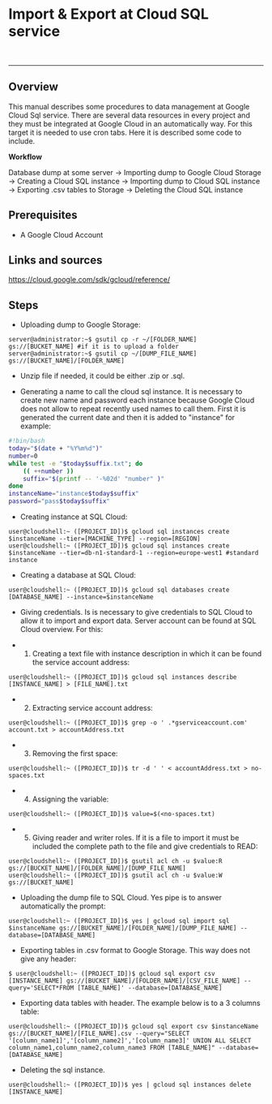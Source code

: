 # Import & Export at Cloud SQL service



<br>
<hr>


## Overview
This manual describes some procedures to data management at Google Cloud Sql service. There are several data resources in every project and they must be integrated at Google Cloud in an automatically way. For this target it is needed to use cron tabs. Here it is described some code to include.

__Workflow__

Database dump at some server -> Importing dump to Google Cloud Storage -> Creating a Cloud SQL instance -> Importing dump to Cloud SQL instance -> Exporting .csv tables to Storage -> Deleting the Cloud SQL instance

## Prerequisites

- A Google Cloud Account

## Links and sources

https://cloud.google.com/sdk/gcloud/reference/

## Steps

- Uploading dump to Google Storage:

```console
server@administrator:~$ gsutil cp -r ~/[FOLDER_NAME] gs://[BUCKET_NAME] #if it is to upload a folder
server@administrator:~$ gsutil cp ~/[DUMP_FILE_NAME] gs://[BUCKET_NAME]/[FOLDER_NAME]
```
- Unzip file if needed, it could be either .zip or .sql.

- Generating a name to call the cloud sql instance. It is necessary to create new name and password each instance because Google Cloud does not allow to repeat recently used names to call them. First it is generated the current date and then it is added to "instance" for example:

```bash
#!bin/bash
today="$(date + "%Y%m%d")"
number=0
while test -e "$today$suffix.txt"; do
	(( ++number ))
	suffix="$(printf -- '-%02d' "number" )"
done
instanceName="instance$today$suffix"
password="pass$today$suffix"

```

- Creating instance at SQL Cloud:

```console
user@cloudshell:~ ([PROJECT_ID])$ gcloud sql instances create $instanceName --tier=[MACHINE_TYPE] --region=[REGION]
user@cloudshell:~ ([PROJECT_ID])$ gcloud sql instances create $instanceName --tier=db-n1-standard-1 --region=europe-west1 #standard instance
```

- Creating a database at SQL Cloud:

```console
user@cloudshell:~ ([PROJECT_ID])$ gcloud sql databases create [DATABASE_NAME] --instance=$instanceName
```
- Giving credentials. Is is necessary to give credentials to SQL Cloud to allow it to import and export data. Server account can be found at SQL Cloud overview. For this:

- 1. Creating a text file with instance description in which it can be found the service account address:

```console
user@cloudshell:~ ([PROJECT_ID])$ gcloud sql instances describe [INSTANCE_NAME] > [FILE_NAME].txt

```

- 2. Extracting service account address:

```console
user@cloudshell:~ ([PROJECT_ID])$ grep -o ' .*gserviceaccount.com' account.txt > accountAddress.txt

```
- 3. Removing the first space:

```console
user@cloudshell:~ ([PROJECT_ID])$ tr -d ' ' < accountAddress.txt > no-spaces.txt

```
- 4. Assigning the variable:

```console
user@cloudshell:~ ([PROJECT_ID])$ value=$(<no-spaces.txt)
```
- 5. Giving reader and writer roles. If it is a file to import it must be included the complete path to the file and give credentials to READ:

```console
user@cloudshell:~ ([PROJECT_ID])$ gsutil acl ch -u $value:R gs://[BUCKET_NAME]/[FOLDER_NAME]/[DUMP_FILE_NAME] 
user@cloudshell:~ ([PROJECT_ID])$ gsutil acl ch -u $value:W gs://[BUCKET_NAME]
```

- Uploading the dump file to SQL Cloud. Yes pipe is to answer automatically the prompt:

```console
user@cloudshell:~ ([PROJECT_ID])$ yes | gcloud sql import sql $instanceName gs://[BUCKET_NAME]/[FOLDER_NAME]/[DUMP_FILE_NAME] --database=[DATABASE_NAME]
```


- Exporting tables in .csv format to Google Storage. This way does not give any header:
```console
$ user@cloudshell:~ ([PROJECT_ID])$ gcloud sql export csv [INSTANCE_NAME] gs://[BUCKET_NAME]/[FOLDER_NAME]/[CSV_FILE_NAME] --query='SELECT*FROM [TABLE_NAME]' --database=[DATABASE_NAME]
```

- Exporting data tables with header. The example below is to a 3 columns table:

```console
user@cloudshell:~ ([PROJECT_ID])$ gcloud sql export csv $instanceName gs://[BUCKET_NAME]/[FILE_NAME].csv --query="SELECT '[column_name1]','[column_name2]','[column_name3]' UNION ALL SELECT column_name1,column_name2,column_name3 FROM [TABLE_NAME]" --database=[DATABASE_NAME]
```


- Deleting the sql instance.  

```console
user@cloudshell:~ ([PROJECT_ID])$ yes | gcloud sql instances delete [INSTANCE_NAME]
```
	
